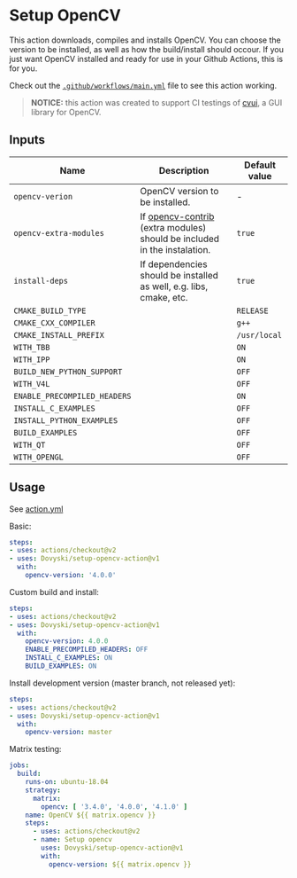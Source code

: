 # Setup OpenCV

This action downloads, compiles and installs OpenCV. You can choose the version to be installed, as well as how the build/install should occour. If you just want OpenCV installed and ready for use in your Github Actions, this is for you.

Check out the [`.github/workflows/main.yml`](https://github.com/Dovyski/setup-opencv-action/blob/master/.github/workflows/main.yml) file to see this action working.

> **NOTICE:** this action was created to support CI testings of [cvui](https://github.com/Dovyski/cvui), a GUI library for OpenCV.

## Inputs

| Name  | Description | Default value |
|---|---|---|
| `opencv-verion` | OpenCV version to be installed. | - |
| `opencv-extra-modules` | If [opencv-contrib](https://github.com/opencv/opencv_contrib) (extra modules) should be included in the instalation. | `true` | 
| `install-deps` | If dependencies should be installed as well, e.g. libs, cmake, etc. | `true` |
| `CMAKE_BUILD_TYPE` | | `RELEASE` |
| `CMAKE_CXX_COMPILER` | | `g++` |
| `CMAKE_INSTALL_PREFIX` | | `/usr/local` |
| `WITH_TBB` | | `ON` |
| `WITH_IPP` | | `ON` |
| `BUILD_NEW_PYTHON_SUPPORT` | | `OFF` |
| `WITH_V4L` | | `OFF` |
| `ENABLE_PRECOMPILED_HEADERS` | | `ON` |
| `INSTALL_C_EXAMPLES` | | `OFF` |
| `INSTALL_PYTHON_EXAMPLES` | | `OFF` |
| `BUILD_EXAMPLES` | | `OFF` |
| `WITH_QT` | | `OFF` |
| `WITH_OPENGL` | | `OFF` |

## Usage

See [action.yml](action.yml)

Basic:
```yaml
steps:
- uses: actions/checkout@v2
- uses: Dovyski/setup-opencv-action@v1
  with:
    opencv-version: '4.0.0'
```

Custom build and install:
```yaml
steps:
- uses: actions/checkout@v2
- uses: Dovyski/setup-opencv-action@v1
  with:
    opencv-version: 4.0.0
    ENABLE_PRECOMPILED_HEADERS: OFF
    INSTALL_C_EXAMPLES: ON
    BUILD_EXAMPLES: ON
```

Install development version (master branch, not released yet):
```yaml
steps:
- uses: actions/checkout@v2
- uses: Dovyski/setup-opencv-action@v1
  with:
    opencv-version: master
```

Matrix testing:
```yaml
jobs:
  build:
    runs-on: ubuntu-18.04
    strategy:
      matrix:
        opencv: [ '3.4.0', '4.0.0', '4.1.0' ]
    name: OpenCV ${{ matrix.opencv }}
    steps:
      - uses: actions/checkout@v2
      - name: Setup opencv
        uses: Dovyski/setup-opencv-action@v1
        with:
          opencv-version: ${{ matrix.opencv }}
```
